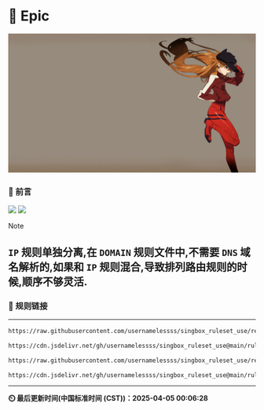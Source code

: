 
# 🧸 Epic
![](https://raw.githubusercontent.com/usernamelessss/picture-bed/main/images/202504042256831.jpg)
### 📣 前言
![](https://shields.io/badge/-移除重复规则-ff69b4) ![](https://shields.io/badge/-IP&nbsp;规则单独存放不与&nbsp;DOMAIN&nbsp;等混合-green)
> [!NOTE]
**`IP` 规则单独分离,在 `DOMAIN` 规则文件中,不需要 `DNS` 域名解析的,如果和 `IP` 规则混合,导致排列路由规则的时候,顺序不够灵活.**
---

###  🔗 规则链接
---

```url
https://raw.githubusercontent.com/usernamelessss/singbox_ruleset_use/refs/heads/main/rule/Epic/Epic_No_IP.json
```

```url
https://cdn.jsdelivr.net/gh/usernamelessss/singbox_ruleset_use@main/rule/Epic/Epic_No_IP.json
```

```url
https://raw.githubusercontent.com/usernamelessss/singbox_ruleset_use/refs/heads/main/rule/Epic/Epic_No_IP.srs
```

```url
https://cdn.jsdelivr.net/gh/usernamelessss/singbox_ruleset_use@main/rule/Epic/Epic_No_IP.srs
```

---
**⏲️ 最后更新时间(中国标准时间 (CST))：2025-04-05 00:06:28**